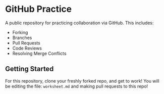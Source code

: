 # GitHub Practice

A public repository for practicing collaboration via GitHub. This includes:

- Forking
- Branches
- Pull Requests
- Code Reviews
- Resolving Merge Conflicts

## Getting Started

For this repository, clone your freshly forked repo, and get to work! You will be editing the file: `worksheet.md` and making pull requests to this repo!
